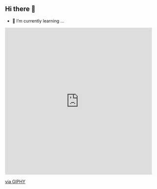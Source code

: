 ## Hi there 👋

 
- 🌱 I’m currently learning ...
 <iframe src="https://giphy.com/embed/ed7RrrCi4r7h5NoQI2" width="480" height="480" style="" frameBorder="0" class="giphy-embed" allowFullScreen></iframe><p><a href="https://giphy.com/gifs/GoodMorningCat-happy-funny-cute-ed7RrrCi4r7h5NoQI2">via GIPHY</a></p>
